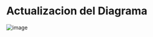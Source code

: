 # Actualizacion del Diagrama 
![image](https://github.com/Jossibel/Estructura_De_Datos/assets/166523218/a6c80787-26b5-4da9-908f-17bdce64cb0d)
